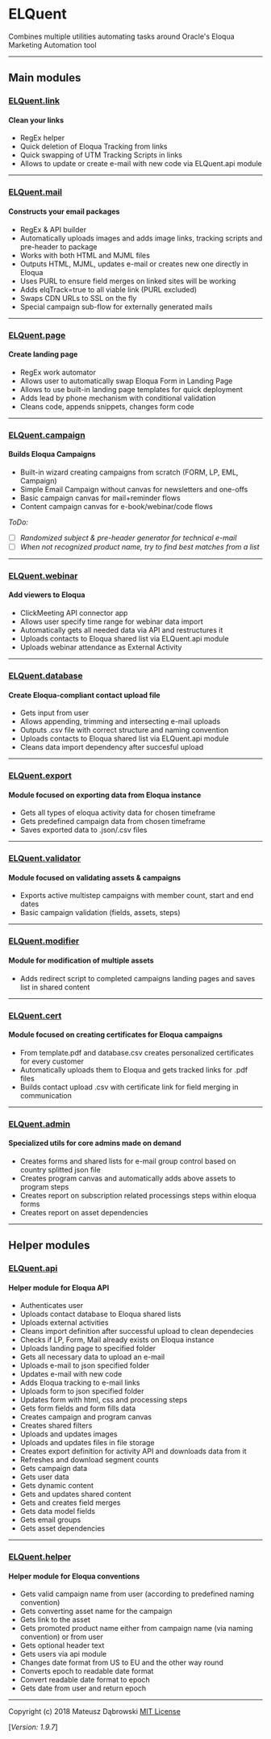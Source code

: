 # ELQuent

Combines multiple utilities automating tasks around Oracle's Eloqua Marketing Automation tool

---

## Main modules

### [ELQuent.link](utils/link.py)

#### Clean your links

- RegEx helper
- Quick deletion of Eloqua Tracking from links
- Quick swapping of UTM Tracking Scripts in links
- Allows to update or create e-mail with new code via ELQuent.api module

---

### [ELQuent.mail](utils/mail.py)

#### Constructs your email packages

- RegEx & API builder
- Automatically uploads images and adds image links, tracking scripts and pre-header to package
- Works with both HTML and MJML files
- Outputs HTML, MJML, updates e-mail or creates new one directly in Eloqua
- Uses PURL to ensure field merges on linked sites will be working
- Adds elqTrack=true to all viable link (PURL excluded)
- Swaps CDN URLs to SSL on the fly
- Special campaign sub-flow for externally generated mails

---

### [ELQuent.page](utils/page.py)

#### Create landing page

- RegEx work automator
- Allows user to automatically swap Eloqua Form in Landing Page
- Allows to use built-in landing page templates for quick deployment
- Adds lead by phone mechanism with conditional validation
- Cleans code, appends snippets, changes form code

---

### [ELQuent.campaign](utils/campaign.py)

#### Builds Eloqua Campaigns

- Built-in wizard creating campaigns from scratch (FORM, LP, EML, Campaign)
- Simple Email Campaign without canvas for newsletters and one-offs
- Basic campaign canvas for mail+reminder flows
- Content campaign canvas for e-book/webinar/code flows

_ToDo:_

- [ ] _Randomized subject & pre-header generator for technical e-mail_
- [ ] _When not recognized product name, try to find best matches from a list_

---

### [ELQuent.webinar](utils/webinar.py)

#### Add viewers to Eloqua

- ClickMeeting API connector app
- Allows user specify time range for webinar data import
- Automatically gets all needed data via API and restructures it
- Uploads contacts to Eloqua shared list via ELQuent.api module
- Uploads webinar attendance as External Activity

---

### [ELQuent.database](utils/database.py)

#### Create Eloqua-compliant contact upload file

- Gets input from user
- Allows appending, trimming and intersecting e-mail uploads
- Outputs .csv file with correct structure and naming convention
- Uploads contacts to Eloqua shared list via ELQuent.api module
- Cleans data import dependency after succesful upload

---

### [ELQuent.export](utils/export.py)

#### Module focused on exporting data from Eloqua instance

- Gets all types of eloqua activity data for chosen timeframe
- Gets predefined campaign data from chosen timeframe
- Saves exported data to .json/.csv files

---

### [ELQuent.validator](utils/validator.py)

#### Module focused on validating assets & campaigns

- Exports active multistep campaigns with member count, start and end dates
- Basic campaign validation (fields, assets, steps)

---

### [ELQuent.modifier](utils/modifier.py)

#### Module for modification of multiple assets

- Adds redirect script to completed campaigns landing pages and saves list in shared content

---

### [ELQuent.cert](utils/cert.py)

#### Module focused on creating certificates for Eloqua campaigns

- From template.pdf and database.csv creates personalized certificates for every customer
- Automatically uploads them to Eloqua and gets tracked links for .pdf files
- Builds contact upload .csv with certificate link for field merging in communication

---

### [ELQuent.admin](utils/admin.py)

#### Specialized utils for core admins made on demand

- Creates forms and shared lists for e-mail group control based on country splitted json file
- Creates program canvas and automatically adds above assets to program steps
- Creates report on subscription related processings steps within eloqua forms
- Creates report on asset dependencies

---

## Helper modules

### [ELQuent.api](utils/api/api.py)

#### Helper module for Eloqua API

- Authenticates user
- Uploads contact database to Eloqua shared lists
- Uploads external activities
- Cleans import definition after successful upload to clean dependecies
- Checks if LP, Form, Mail already exists on Eloqua instance
- Uploads landing page to specified folder
- Gets all necessary data to upload an e-mail
- Uploads e-mail to json specified folder
- Updates e-mail with new code
- Adds Eloqua tracking to e-mail links
- Uploads form to json specified folder
- Updates form with html, css and processing steps
- Gets form fields and form fills data
- Creates campaign and program canvas
- Creates shared filters
- Uploads and updates images
- Uploads and updates files in file storage
- Creates export definition for activity API and downloads data from it
- Refreshes and download segment counts
- Gets campaign data
- Gets user data
- Gets dynamic content
- Gets and updates shared content
- Gets and creates field merges
- Gets data model fields
- Gets email groups
- Gets asset dependencies

---

### [ELQuent.helper](utils/helper.py)

#### Helper module for Eloqua conventions

- Gets valid campaign name from user (according to predefined naming convention)
- Gets converting asset name for the campaign
- Gets link to the asset
- Gets promoted product name either from campaign name (via naming convention) or from user
- Gets optional header text
- Gets users via api module
- Changes date format from US to EU and the other way round
- Converts epoch to readable date format
- Convert readable date format to epoch
- Gets date from user and return epoch

---

Copyright (c) 2018 Mateusz Dąbrowski [MIT License](LICENSE)

[_Version: 1.9.7_]